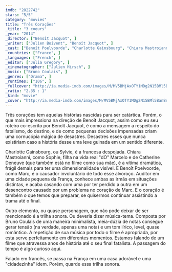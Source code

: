```yaml
---
imdb: "2822742"
stars: "5/5"
category: "movies"
title: "Três Corações"
_title: "3 coeurs"
_year: "2014"
_director: ["Benoît Jacquot", ]
_writer: ["Julien Boivent", "Benoît Jacquot", ]
_cast: ["Benoît Poelvoorde", "Charlotte Gainsbourg", "Chiara Mastroianni", "Catherine Deneuve", "André Marcon", "Patrick Mille", "Cédric Vieira", "Thomas Doret", "Francis Leplay", ]
_countries: ["France", ]
_languages: ["French", ]
_editor: ["Julia Gregory", ]
_cinematographer: ["Julien Hirsch", ]
_music: ["Bruno Coulais", ]
_genres: ["Drama", ]
_runtimes: ["106", ]
_fullcover: "http://ia.media-imdb.com/images/M/MV5BMjAxOTY1MDg2N15BMl5BanBnXkFtZTgwNDQ3OTI0NDE@.jpg"
_ratio: "2.35 : 1"
_kind: "movie"
_cover: "http://ia.media-imdb.com/images/M/MV5BMjAxOTY1MDg2N15BMl5BanBnXkFtZTgwNDQ3OTI0NDE@._V1._SX97_SY140_.jpg"
---
```


Três corações tem aquelas histórias nascidas para ser catártica. Porém, o que mais impressiona na direção de Benoît Jacquot, assim como eu seu roteiro co-escrito por Benoît Jacquot, é como a mensagem a respeito do fatalismo, do destino, e de como pequenas decisões impensadas criam uma cornucópia mágica de desastres. Desastres esses que nunca existiriam caso a história desse uma leve guinada em um sentido diferente.

Charlotte Gainsbourg, ou Sylvie, é a francesa despojada. Chiara Mastroianni, como Sophie, filha na vida real "dO" Marcelo e de Catherine Deneuve (que também está no filme como sua mãe), é a vítima dramática, frágil demais para ter uma dimensionalidade visível. E Benoît Poelvoorde, como Marc, é o causador involuntário de todo esse alvoroço. Auditor em uma cidade pequena da França, conhece ambas as irmãs em situações distintas, e acaba casando com uma por ter perdido a outra em um desencontro causado por um problema no coração de Marc. E o coração é também o que temos que preparar, se quisermos continuar assistindo a trama até o final.

Outro elemento, ou quase personagem, que não pode deixar de ser mencionado é a trilha sonora. Ou deveria dizer música-tema. Composta por Bruno Coulais de uma maneira minimalista, meia-dúzia de notas consegue gerar tensão (na verdade, apenas uma nota) e um tom lírico, level, quase romântico. A repetição de sua música por todo o filme é apropriada, por esta serve perfeitamente em diferentes momentos. Estamos falando de um filme que atravessa anos de história até o seu final fatalista. A passagem do tempo é algo curioso aqui.

Falado em francês, se passa na França em uma casa adorável e uma "cidadezinha" idem. Porém, quarde essa trilha sonora.
